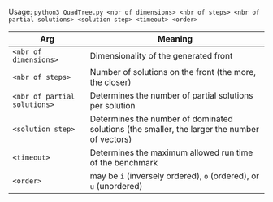 Usage: `python3 QuadTree.py <nbr of dimensions> <nbr of steps> <nbr of partial solutions> <solution step> <timeout> <order>`

|Arg|Meaning|
|--|--|
|`<nbr of dimensions>`       | Dimensionality of the generated front                   |
|`<nbr of steps>`            | Number of solutions on the front (the more, the closer) |
|`<nbr of partial solutions>`| Determines the number of partial solutions per solution |
|`<solution step>`           | Determines the number of dominated solutions (the smaller, the larger the number of vectors)
| `<timeout>`                | Determines the maximum allowed run time of the benchmark|
| `<order>` | may be `i` (inversely ordered), `o` (ordered), or `u` (unordered)